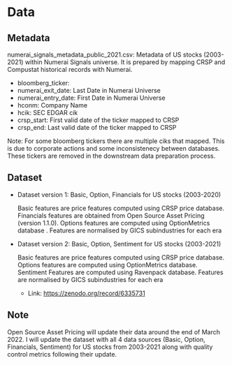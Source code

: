 # Data 

## Metadata

numerai_signals_metadata_public_2021.csv: Metadata of US stocks (2003-2021) within Numerai Signals universe. 
It is prepared by mapping CRSP and Compustat historical records with Numerai.

  - bloomberg_ticker:
  - numerai_exit_date: Last Date in Numerai Universe 
  - numerai_entry_date: First Date in Numerai Universe 
  - hconm: Company Name
  - hcik: SEC EDGAR cik
  - crsp_start: First valid date of the ticker mapped to CRSP
  - crsp_end: Last valid date of the ticker mapped to CRSP

Note: For some bloomberg tickers there are multiple ciks that mapped. This is due to corporate actions and some inconsistenecy between databases. 
These tickers are removed in the downstream data preparation process.


## Dataset 
    
- Dataset version 1: Basic, Option, Financials for US stocks (2003-2020)
  
  Basic features are price features computed using CRSP price database. Financials features are obtained from Open Source Asset Pricing (version 1.1.0). 
  Options features are computed using OptionMetrics database . 
  Features are normalised by GICS subindustries for each era 
  
- Dataset version 2: Basic, Option, Sentiment for US stocks (2003-2021)
  
  Basic features are price features computed using CRSP price database. 
  Options features are computed using OptionMetrics database. Sentiment Features are computed using Ravenpack database. 
  Features are normalised by GICS subindustries for each era   
  

  - Link: https://zenodo.org/record/6335731
    
## Note 

Open Source Asset Pricing will update their data around the end of March 2022. I will update the dataset with all 4 data sources (Basic, Option, Financials, Sentiment) for US stocks from 2003-2021 along with quality control metrics following their update. 
